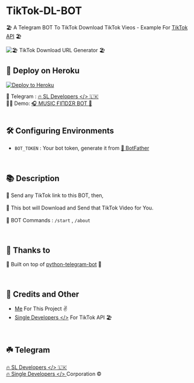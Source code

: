 # TikTok-DL-BOT

🏖  A Telegram BOT To TikTok Download TikTok Vieos - Example For [TikTok API](https://github.com/Single-Developers/API/blob/main/tiktok/Note.md) 🏖


![🏖 TikTok Download URL Generator 🏖](https://telegra.ph/file/05ce45e35c9c93c8d001f.jpg)

## 🚀 Deploy on Heroku 

<p><a href="https://heroku.com/deploy?template=https://github.com/Single-Developers/TikTok-DL-BOT/tree/master"><img src="https://www.herokucdn.com/deploy/button.svg" alt="Deploy to Heroku"/></a></p>

🚧 Telegram : [🔥 SL Developers </> 🇱🇰](https://t.me/SL_Developers)<br>
🙆‍♂️ Demo: [🎧 MUSIC ҒIΠDΣR BOT 🎵](https://t.me/The_Shazam_BOT)
<br>
<br>

## 🛠 Configuring Environments 
- `BOT_TOKEN` : Your bot token, generate it from [🤖 BotFather](https://t.me/BotFather)
<br>

## 📚 Description 

🔗 Send any TikTok link to this BOT, then,</br></br>
🚀 This bot will Download and Send that TikTok Video for You. </br></br>
🔑 BOT Commands : `/start` , `/about`

<br>

## 🤝 Thanks to 

🔌 Built on top of [python-telegram-bot](https://python-telegram-bot.org/) 🐍

<br>

## 🎯 Credits and Other
- [Me](https://github.com/Malith-Rukshan) For This Project ✌️
- [Single Developers </>](https://github.com/Single-Developers) For TikTok API 🏖

<br>

## ☘️ Telegram

[🔥 SL Developers </> 🇱🇰](https://t.me/SL_Developers)<br>
[🔥 Single Developers </> ](https://t.me/SingleDevelopers) Corporation ©️

##
